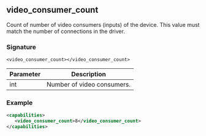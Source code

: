 ## video\_consumer\_count

Count of number of video consumers (inputs) of the device. This value must match the number of connections in the driver.


### Signature

`<video_consumer_count></video_consumer_count>`


| Parameter | Description |
| --- | --- |
| int | Number of video consumers. |


### Example

```xml
<capabilities>
   <video_consumer_count>8</video_consumer_count>
</capabilities>
```
